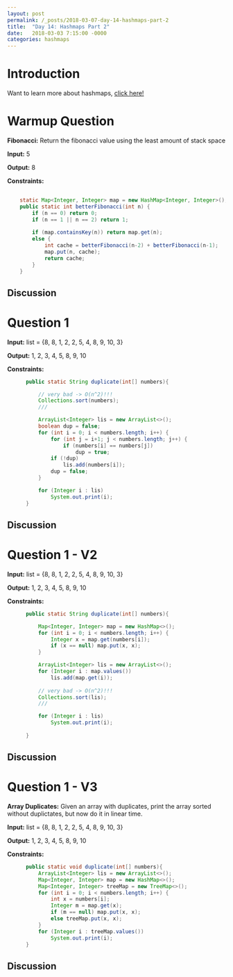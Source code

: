 ```yaml
---
layout: post
permalink: /_posts/2018-03-07-day-14-hashmaps-part-2
title:  "Day 14: Hashmaps Part 2"
date:   2018-03-03 7:15:00 -0000
categories: hashmaps
---
```


# Introduction
Want to learn more about hashmaps, [click here!](../interview/resources)


# Warmup Question
**Fibonacci:** Return the fibonacci value using the least amount of stack space 

**Input:** 5

**Output:** 8

**Constraints:** 


```java
    
    static Map<Integer, Integer> map = new HashMap<Integer, Integer>();
    public static int betterFibonacci(int n) {        
        if (n == 0) return 0;
        if (n == 1 || n == 2) return 1;  
        
        if (map.containsKey(n)) return map.get(n);        
        else {
            int cache = betterFibonacci(n-2) + betterFibonacci(n-1);
            map.put(n, cache);
            return cache;
        }
    }
  ```

## Discussion


# Question 1

**Input:** list = {8, 8, 1, 2, 2, 5, 4, 8, 9, 10, 3}

**Output:** 1, 2, 3, 4, 5, 8, 9, 10

**Constraints:** 


```java
      public static String duplicate(int[] numbers){

          // very bad -> O(n^2)!!!
          Collections.sort(numbers);
          ///

          ArrayList<Integer> lis = new ArrayList<>();
          boolean dup = false;
          for (int i = 0; i < numbers.length; i++) {
              for (int j = i+1; j < numbers.length; j++) {
                  if (numbers[i] == numbers[j])
                      dup = true;
              if (!dup)
                  lis.add(numbers[i]);
              dup = false;
          }

          for (Integer i : lis) 
              System.out.print(i);
      }
  ```

## Discussion


# Question 1 - V2

**Input:** list = {8, 8, 1, 2, 2, 5, 4, 8, 9, 10, 3}

**Output:** 1, 2, 3, 4, 5, 8, 9, 10

**Constraints:** 


```java
      public static String duplicate(int[] numbers){

          Map<Integer, Integer> map = new HashMap<>();
          for (int i = 0; i < numbers.length; i++) {
              Integer x = map.get(numbers[i]);
              if (x == null) map.put(x, x);
          }

          ArrayList<Integer> lis = new ArrayList<>();
          for (Integer i : map.values()) 
              lis.add(map.get(i));
          
          // very bad -> O(n^2)!!!
          Collections.sort(lis);
          ///

          for (Integer i : lis) 
              System.out.print(i);
              
      }
  ```

## Discussion


# Question 1 - V3

**Array Duplicates:** Given an array with duplicates, print the array sorted without duplictates, but now do it in linear time.

**Input:** list = {8, 8, 1, 2, 2, 5, 4, 8, 9, 10, 3}

**Output:** 1, 2, 3, 4, 5, 8, 9, 10

**Constraints:** 


```java
      public static void duplicate(int[] numbers){
          ArrayList<Integer> lis = new ArrayList<>();
          Map<Integer, Integer> map = new HashMap<>();
          Map<Integer, Integer> treeMap = new TreeMap<>();
          for (int i = 0; i < numbers.length; i++) {
              int x = numbers[i];
              Integer m = map.get(x);
              if (m == null) map.put(x, x);
              else treeMap.put(x, x);
          }
          for (Integer i : treeMap.values()) 
              System.out.print(i);
      }
  ```

## Discussion


